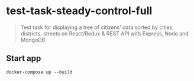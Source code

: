 # test-task-steady-control-full

>Test task for displaying a tree of citizens' data sorted by cities, districts, streets on React/Redux &amp; REST API with Express, Node and MongoDB

## Start app   

`docker-compose up --build`  
